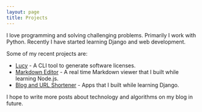 ```yaml
---
layout: page
title: Projects
---
```


I love programming and solving challenging problems. Primarily I work with Python. Recently I have started learning Django and web development.

Some of my recent projects are:

* [Lucy](https://github.com/pattu777/Lucy) - A CLI tool to generate software licenses.
* [Markdown Editor](https://github.com/pattu777/Markdown-Editor) - A real time Markdown viewer that I built while learning Node.js.
* [Blog and URL Shortener](https://github.com/pattu777/LearningDjango/) - Apps that I built while learning Django.

I hope to write more posts about technology and algorithms on my blog in future.
